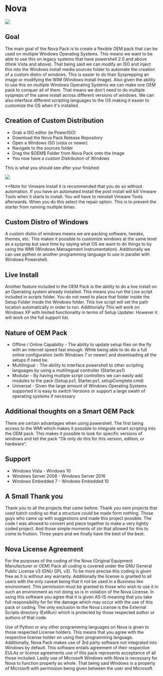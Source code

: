 <h1 style"font-size:200%;">Nova</h1>

<img src="https://i.imgur.com/1mPjoac.png">

<h2 style"font-size:200%;">Goal</h2>

<p>The main goal of the Nova Pack is to create a flexible OEM pack that can be used on multiple Windows Operating Systems. This means we want to be able to use this on legacy systems that have powershell 2.0 and above (think Vista and above). That being said we can modify an ISO and inject this into the Windows install media sources folder to automate the creation of a custom distro of windows. This is easier to do than Sysprepping an image or modifying the WIM (Windows Install Image). Also given the ability to use this on multiple Windows Operating Systems we can make one OEM pack to conquer all of them. That means we don't need to do multiple syspreps of the same install across different versions of windows. We can also interface different scripting languages to the OS making it easier to customize the OS when it's installed.</p>

<h2 style"font-size:200%;">Creation of Custom Distribution</h2>

<ul>
<li>Grab a ISO editor (ie PowerISO)</li>
<li>Download the Nova Pack Release Repository</li>
<li>Open a Windows ISO (vista or newer)</li>
<li>Navigate to the sources folder</li>
<li>Drag the $OEM$ Folder from Nova Pack onto the Image</li>
<li>You now have a custom Distribution of Windows</li>
</ul>

<p>This is what you should see after your finished:</p>

<img src="https://i.imgur.com/NUjJLDO.jpg">

<p>**Note for Vmware Install it is recommended that you do so without automation. If you have an automated Install the post install will kill Vmware Tools when it starts to install. You will have to reinstall Vmware Tools afterwards. When you do this select the repair option. This is to prevent the starter from running multiple times.</p>

<h2 style"font-size:200%;">Custom Distro of Windows</h2>

<p>A custom distro of windows means we are packing software, tweaks, themes, etc. This makes it possible to customize windows at the same level as a sysprep but save time by saying what OS we want to do things to by using the WMI (Windows Management Instrumentation). Additionally we can use python or another programming language to use in parallel with Windows Powershell.</p>

<h2 style"font-size:200%;">Live Install</h2>
<p>Another feature included in the OEM Pack is the ability to do a live install on an Operating system already installed.  This means you run the Live script included in scripts folder.  You do not need to place that folder inside the Setup Folder inside the Windows folder.  This live script will set the path location automatically in order to run.  Additionally This will work on Windows XP with limited functionality in terms of Setup Updater.  However it will work on the full support list.</p>

<h2 style"font-size:200%;">Nature of OEM Pack</h2>

<ul>
<li>Offline / Online Capability - The ability to update setup files on the fly with an internet speed fast enough.  While being able to do do a full online configuration (with Windows 7 or newer) and downloading all the setups if need be. </li>
<li>Multilingual - The ability to interface powershell to other scripting languages by using a multilingual controller (Starter.ps1)</li>
<li>Modular - By having multiple script controllers we can easily add modules to the pack (Setup.ps1, Starter.ps1, setupComplete.cmd)</li>
<li>Universal - Given the large amount of Windows Operating Systems supported it is easy to switch Versions or support a large swath of operating systems if necessary</li>
</ul>

<h2 style"font-size:200%;">Additional thoughts on a Smart OEM Pack</h2>

<p>There are certain advantages when using powershell. The first being access to the WMI which makes it possible to integrate smart scripting into the OEM pack. This makes it possible to look for specific versions of windows and tell the pack "Ok only do this for this version, edition, or hardware".</p>

<h2 style"font-size:200%;">Support</h2>

<ul>
<li>Windows Vista - Windows 10</li>
<li>Windows Server 2008 - Windows Server 2016</li>
<li>Windows Embedded 7 - Windows Embedded 10</li>
</ul>

<h2 style"font-size:200%;">A Small Thank you</h2>

<p>Thank you to all the projects that came before.  Thank you oem projects that used batch coding so that a structure could be made form nothing.  Those guys who came up with suggestions and made this project possible.  The code I was allowed to convert and piece together to make a very tightly coded project.  And those simple moments of zin that allowed for this to come to fruition.  Three years and we finally have the best of the best. </p>

<h2 style"font-size:200%;">Nova License Agreement</h2>

<p>For the purposes of the coding of the Nova (Original Equipment Manufacturer or OEM) Pack all coding is covered under the GNU General Public License v3 (GNU GPL v3). To be more precise this coding is given free as it is without any warranty. Additionally the license is granted to all users with the only caveat being that it not be used in a Business like environment. This permission must be granted to those who wish to use it in such an environment as not doing so is in violation of the Nova License. In using this software you agree that it is given AS-IS meaning that you take full responsibility for for the damage which may occur with the use of this pack or coding. The only exclusion to the Nova License is the External Scripts directory (ExtRun) which is protected by those respected author or authors of that code.</p>

<p>Use of Python or any other programming languages on Nova is given to those respected License holders. This means that you agree with the respective license holder on using their programming language.  Additionally, Nova Pack makes use of 3rd party software not integrated into Windows by default.  This software entails agreement of their respective EULAs or license agreements use of this pack represents acceptance of all those included.  Lastly use of Microsoft Windows with Nova is necessary for Nova to function properly as whole. That being said Windows is a property of Microsoft with permission being given between the user and Microsoft.</p>

<readme created by Skaendo />
